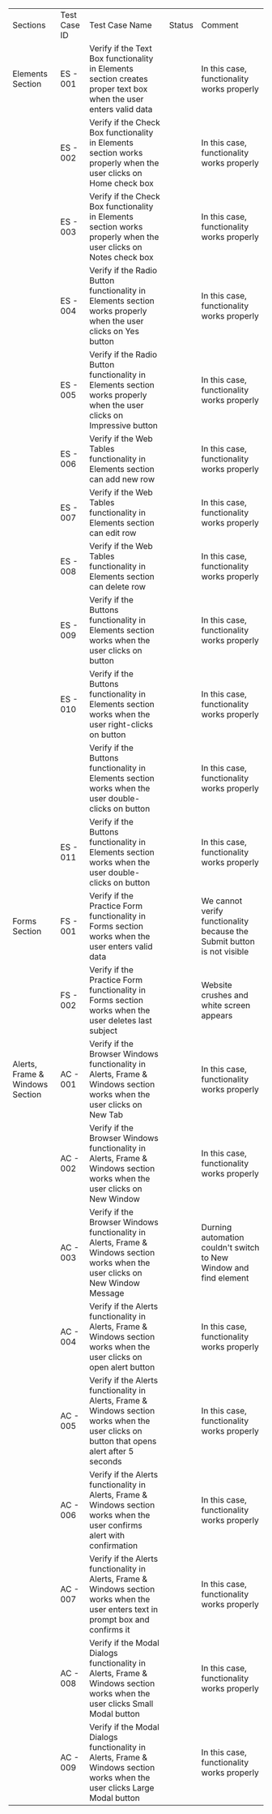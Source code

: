 | | | | | |
|-|-|-|-|-|
|Sections|Test Case ID|Test Case Name|Status|Comment|
|Elements Section|ES - 001|Verify if the Text Box functionality in Elements section creates proper text box when the user enters valid data| |In this case, functionality works properly|
| |ES - 002|Verify if the Check Box functionality in Elements section works properly when the user clicks on Home check box| |In this case, functionality works properly|
| |ES - 003|Verify if the Check Box functionality in Elements section works properly when the user clicks on Notes check box| |In this case, functionality works properly|
| |ES - 004|Verify if the Radio Button functionality in Elements section works properly when the user clicks on Yes button| |In this case, functionality works properly|
| |ES - 005|Verify if the Radio Button functionality in Elements section works properly when the user clicks on Impressive button| |In this case, functionality works properly|
| |ES - 006|Verify if the Web Tables functionality in Elements section can add new row| |In this case, functionality works properly|
| |ES - 007|Verify if the Web Tables functionality in Elements section can edit row| |In this case, functionality works properly|
| |ES - 008|Verify if the Web Tables functionality in Elements section can delete row| |In this case, functionality works properly|
| |ES - 009|Verify if the Buttons functionality in Elements section works when the user clicks on button| |In this case, functionality works properly|
| |ES - 010|Verify if the Buttons functionality in Elements section works when the user right-clicks on button| |In this case, functionality works properly|
| | |Verify if the Buttons functionality in Elements section works when the user double-clicks on button| |In this case, functionality works properly|
| |ES - 011|Verify if the Buttons functionality in Elements section works when the user double-clicks on button| |In this case, functionality works properly|
|Forms Section|FS - 001|Verify if the Practice Form functionality in Forms section works when the user enters valid data| |We cannot verify functionality because the Submit button is not visible|
| |FS - 002|Verify if the Practice Form functionality in Forms section works when the user deletes last subject| |Website crushes and white screen appears|
|Alerts, Frame & Windows Section|AC - 001|Verify if the Browser Windows functionality in Alerts, Frame & Windows section works when the user clicks on New Tab| |In this case, functionality works properly|
| |AC - 002|Verify if the Browser Windows functionality in Alerts, Frame & Windows section works when the user clicks on New Window| |In this case, functionality works properly|
| |AC - 003|Verify if the Browser Windows functionality in Alerts, Frame & Windows section works when the user clicks on New Window Message| |Durning automation couldn't switch to New Window and find element |
| |AC - 004|Verify if the Alerts functionality in Alerts, Frame & Windows section works when the user clicks on open alert button| |In this case, functionality works properly|
| |AC - 005|Verify if the Alerts functionality in Alerts, Frame & Windows section works when the user clicks on button that opens alert after 5 seconds| |In this case, functionality works properly|
| |AC - 006|Verify if the Alerts functionality in Alerts, Frame & Windows section works when the user confirms alert with confirmation| |In this case, functionality works properly|
| |AC - 007|Verify if the Alerts functionality in Alerts, Frame & Windows section works when the user enters text in prompt box and confirms it| |In this case, functionality works properly|
| |AC - 008|Verify if the Modal Dialogs functionality in Alerts, Frame & Windows section works when the user clicks Small Modal button| |In this case, functionality works properly|
| |AC - 009|Verify if the Modal Dialogs functionality in Alerts, Frame & Windows section works when the user clicks Large Modal button| |In this case, functionality works properly|
